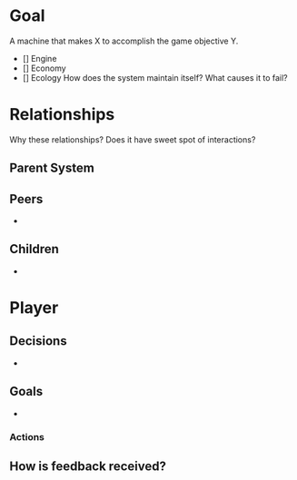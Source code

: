 # Goal
A machine that makes X to accomplish the game objective Y.
- [] Engine
- [] Economy
- [] Ecology
How does the system maintain itself? What causes it to fail?
# Relationships
Why these relationships?
Does it have sweet spot of interactions?
## Parent System

## Peers
- 
## Children
- 
# Player
## Decisions
- 
## Goals
- 
### Actions
How is feedback received?
- 
